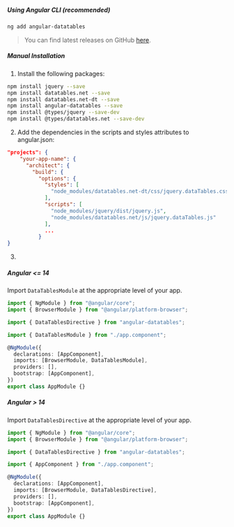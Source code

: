 ##### Using Angular CLI (recommended)

```bash
ng add angular-datatables
```

> You can find latest releases on GitHub [here](https://github.com/l-lin/angular-datatables/releases).

##### Manual Installation

1. Install the following packages:

```bash
npm install jquery --save
npm install datatables.net --save
npm install datatables.net-dt --save
npm install angular-datatables --save
npm install @types/jquery --save-dev
npm install @types/datatables.net --save-dev

```

2. Add the dependencies in the scripts and styles attributes to angular.json:

```json
"projects": {
    "your-app-name": {
      "architect": {
        "build": {
          "options": {
            "styles": [
              "node_modules/datatables.net-dt/css/jquery.dataTables.css"
            ],
            "scripts": [
              "node_modules/jquery/dist/jquery.js",
              "node_modules/datatables.net/js/jquery.dataTables.js"
            ],
            ...
          }
}
```

3. 

##### Angular <= 14

Import `DataTablesModule` at the appropriate level of your app.

```typescript
import { NgModule } from "@angular/core";
import { BrowserModule } from "@angular/platform-browser";

import { DataTablesDirective } from "angular-datatables";

import { DataTablesModule } from "./app.component";

@NgModule({
  declarations: [AppComponent],
  imports: [BrowserModule, DataTablesModule],
  providers: [],
  bootstrap: [AppComponent],
})
export class AppModule {}
```

##### Angular > 14

Import `DataTablesDirective` at the appropriate level of your app.

```typescript
import { NgModule } from "@angular/core";
import { BrowserModule } from "@angular/platform-browser";

import { DataTablesDirective } from "angular-datatables";

import { AppComponent } from "./app.component";

@NgModule({
  declarations: [AppComponent],
  imports: [BrowserModule, DataTablesDirective],
  providers: [],
  bootstrap: [AppComponent],
})
export class AppModule {}
```
